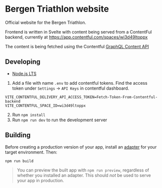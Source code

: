 # Bergen Triathlon website
Official website for the Bergen Triathlon.

Frontend is written in Svelte with content being served from a ContentFul backend, currently at https://app.contentful.com/spaces/wi3d49ltoppx

The content is being fetched using the Contentful [GraphQL Content API](https://www.contentful.com/developers/docs/references/graphql/)

## Developing

- [Node.js LTS](https://nodejs.org/en/)

1. Add a file with name `.env` to add contentful tokens. Find the access token under `Settings` -> `API Keys` in contentful dashboard.
```
VITE_CONTENTFUL_DELIVERY_API_ACCESS_TOKEN=Fetch-Token-From-Contentful-backend
VITE_CONTENTFUL_SPACE_ID=wi3d49ltoppx
```

2. Run `npm install`
3. Run `npm run dev` to run the development server


## Building

Before creating a production version of your app, install an [adapter](https://kit.svelte.dev/docs#adapters) for your target environment. Then:

```bash
npm run build
```

> You can preview the built app with `npm run preview`, regardless of whether you installed an adapter. This should _not_ be used to serve your app in production.
